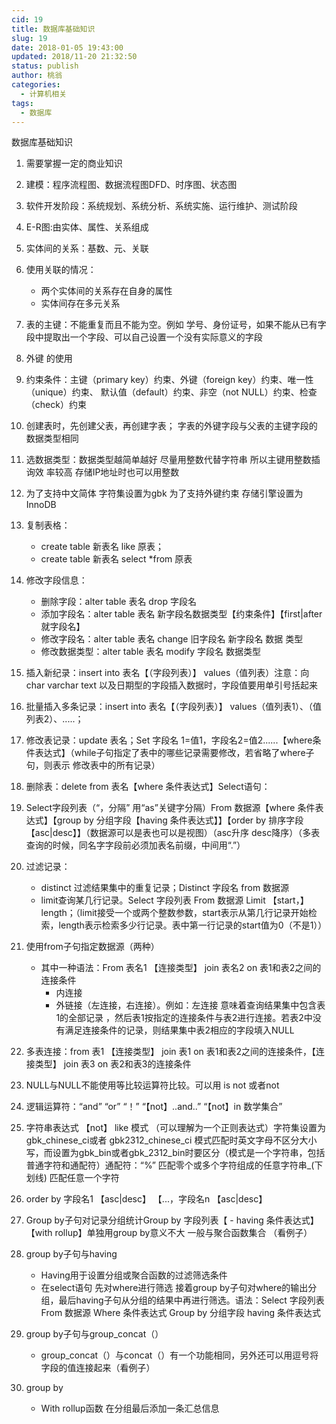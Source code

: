 ```yaml
---
cid: 19
title: 数据库基础知识
slug: 19
date: 2018-01-05 19:43:00
updated: 2018/11-20 21:32:50
status: publish
author: 桃翁
categories: 
  - 计算机相关
tags: 
  - 数据库
---
```



数据库基础知识
<!--more-->


1. 需要掌握一定的商业知识
2. 建模：程序流程图、数据流程图DFD、时序图、状态图
3. 软件开发阶段：系统规划、系统分析、系统实施、运行维护、测试阶段
4. E-R图:由实体、属性、关系组成
5. 实体间的关系：基数、元、关联
6. 使用关联的情况：
    - 两个实体间的关系存在自身的属性
    - 实体间存在多元关系
7. 表的主键：不能重复而且不能为空。例如 学号、身份证号，如果不能从已有字段中提取出一个字段、可以自己设置一个没有实际意义的字段
8. 外键 的使用
9. 约束条件：主键（primary key）约束、外键（foreign key）约束、唯一性（unique）约束、
默认值（default）约束、非空（not NULL）约束、检查（check）约束

10. 创建表时，先创建父表，再创建字表； 字表的外键字段与父表的主键字段的                 数据类型相同
11. 选数据类型：数据类型越简单越好 尽量用整数代替字符串  所以主键用整数插询效    率较高 存储IP地址时也可以用整数
12. 为了支持中文简体 字符集设置为gbk 为了支持外键约束 存储引擎设置为InnoDB
13. 复制表格：
    - create table 新表名 like 原表；
    - create table 新表名 select *from 原表
14. 修改字段信息：
    - 删除字段：alter table 表名 drop 字段名
    - 添加字段名：alter table 表名 新字段名数据类型【约束条件】【first|after 就字段名】
    - 修改字段名：alter table 表名 change 旧字段名 新字段名 数据 类型
    - 修改数据类型：alter table 表名 modify 字段名 数据类型
 15. 插入新纪录：insert into 表名【（字段列表）】 values（值列表）注意：向char  varchar  text 以及日期型的字段插入数据时，字段值要用单引号括起来
16. 批量插入多条记录：insert into 表名【（字段列表）】 values（值列表1）、（值列表2）、.....；
17. 修改表记录：update 表名；Set 字段名 1=值1，字段名2=值2......【where条件表达式】（while子句指定了表中的哪些记录需要修改，若省略了where子句，则表示              修改表中的所有记录）
18. 删除表：delete from 表名【where 条件表达式】Select语句：
19. Select字段列表（“，分隔” 用“as”关键字分隔）From 数据源【where 条件表达式】【group by 分组字段【having 条件表达式】】【order by 排序字段【asc|desc】】（数据源可以是表也可以是视图）（asc升序 desc降序）（多表查询的时候，同名字字段前必须加表名前缀，中间用“.”）
20. 过滤记录：
    - distinct 过滤结果集中的重复记录；Distinct 字段名 from 数据源
    - limit查询某几行记录。Select 字段列表 From 数据源  Limit 【start，】length；（limit接受一个或两个整数参数，start表示从第几行记录开始检索，length表示检索多少行记录。表中第一行记录的start值为0（不是1））
21. 使用from子句指定数据源（两种）
    - 其中一种语法：From 表名1 【连接类型】 join 表名2 on 表1和表2之间的连接条件
        - 内连接
        - 外链接（左连接，右连接）。例如：左连接 意味着查询结果集中包含表1的全部记录 ，然后表1按指定的连接条件与表2进行连接。若表2中没有满足连接条件的记录，则结果集中表2相应的字段填入NULL
22. 多表连接：from 表1 【连接类型】 join 表1 on 表1和表2之间的连接条件，【连接类型】 join 表3 on 表2和表3的连接条件
23. NULL与NULL不能使用等比较运算符比较。可以用 is not 或者not
24. 逻辑运算符：“and” “or” “！” “【not】..and..” “【not】in 数学集合”
25. 字符串表达式 【not】 like 模式 （可以理解为一个正则表达式）字符集设置为gbk_chinese_ci或者 gbk2312_chinese_ci 模式匹配时英文字母不区分大小写，而设置为gbk_bin或者gbk_2312_bin时要区分（模式是一个字符串，包括普通字符和通配符）通配符：“%” 匹配零个或多个字符组成的任意字符串_(下划线) 匹配任意一个字符
26. order by 字段名1 【asc|desc】 【...，字段名n 【asc|desc】
27. Group by子句对记录分组统计Group by 字段列表【         - having 条件表达式】 【with rollup】单独用group by意义不大 一般与聚合函数集合 （看例子）
28. group by子句与having
    - Having用于设置分组或聚合函数的过滤筛选条件
    - 在select语句 先对where进行筛选  接着group by子句对where的输出分组，最后having子句从分组的结果中再进行筛选。语法：Select 字段列表   From 数据源   Where 条件表达式  Group by 分组字段 having 条件表达式
29. group by子句与group_concat（）
    - group_concat（）与concat（）有一个功能相同，另外还可以用逗号将字段的值连接起来（看例子）
30. group by
    - With rollup函数  在分组最后添加一条汇总信息